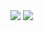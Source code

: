 <img src="https://capsule-render.vercel.app/api?type=waving&color=55d0db&height=100&section=header&text=About%20Jay&fontSize=30" />
<img src="https://capsule-render.vercel.app/api?type=rect&text=RECT&fontAlign=30&fontSize=30&desc=Use%20theme&descAlign=60&descAlignY=50&theme=radical" />
